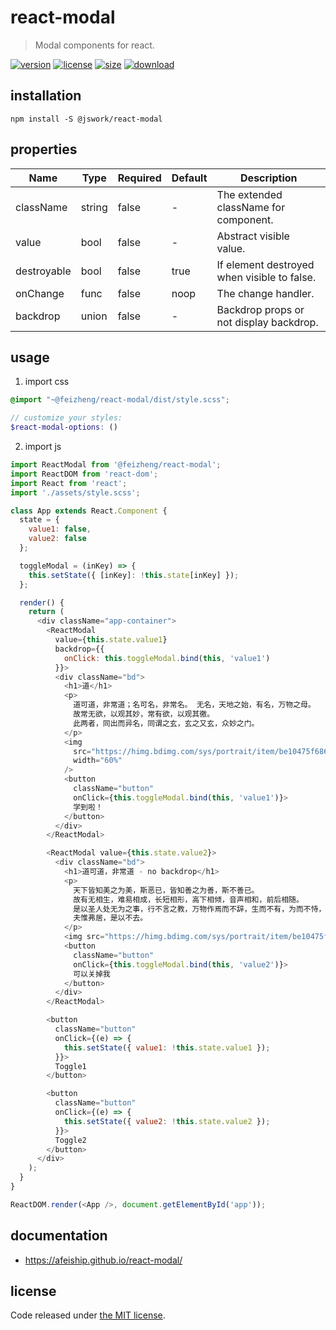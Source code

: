 # react-modal
> Modal components for react.

[![version][version-image]][version-url]
[![license][license-image]][license-url]
[![size][size-image]][size-url]
[![download][download-image]][download-url]

## installation
```shell
npm install -S @jswork/react-modal
```

## properties
| Name        | Type   | Required | Default | Description                                 |
| ----------- | ------ | -------- | ------- | ------------------------------------------- |
| className   | string | false    | -       | The extended className for component.       |
| value       | bool   | false    | -       | Abstract visible value.                     |
| destroyable | bool   | false    | true    | If element destroyed when visible to false. |
| onChange    | func   | false    | noop    | The change handler.                         |
| backdrop    | union  | false    | -       | Backdrop props or not display backdrop.     |


## usage
1. import css
  ```scss
  @import "~@feizheng/react-modal/dist/style.scss";

  // customize your styles:
  $react-modal-options: ()
  ```
2. import js
  ```js
  import ReactModal from '@feizheng/react-modal';
  import ReactDOM from 'react-dom';
  import React from 'react';
  import './assets/style.scss';

  class App extends React.Component {
    state = {
      value1: false,
      value2: false
    };

    toggleModal = (inKey) => {
      this.setState({ [inKey]: !this.state[inKey] });
    };

    render() {
      return (
        <div className="app-container">
          <ReactModal
            value={this.state.value1}
            backdrop={{
              onClick: this.toggleModal.bind(this, 'value1')
            }}>
            <div className="bd">
              <h1>道</h1>
              <p>
                道可道，非常道；名可名，非常名。 无名，天地之始，有名，万物之母。
                故常无欲，以观其妙，常有欲，以观其徼。
                此两者，同出而异名，同谓之玄，玄之又玄，众妙之门。
              </p>
              <img
                src="https://himg.bdimg.com/sys/portrait/item/be10475f686d6c73db00.jpg"
                width="60%"
              />
              <button
                className="button"
                onClick={this.toggleModal.bind(this, 'value1')}>
                学到啦！
              </button>
            </div>
          </ReactModal>

          <ReactModal value={this.state.value2}>
            <div className="bd">
              <h1>道可道，非常道 - no backdrop</h1>
              <p>
                天下皆知美之为美，斯恶已，皆知善之为善，斯不善已。
                故有无相生，难易相成，长短相形，高下相倾，音声相和，前后相随。
                是以圣人处无为之事，行不言之教，万物作焉而不辞，生而不有，为而不恃，功成而弗居。
                夫惟弗居，是以不去。
              </p>
              <img src="https://himg.bdimg.com/sys/portrait/item/be10475f686d6c73db00.jpg" />
              <button
                className="button"
                onClick={this.toggleModal.bind(this, 'value2')}>
                可以关掉我
              </button>
            </div>
          </ReactModal>

          <button
            className="button"
            onClick={(e) => {
              this.setState({ value1: !this.state.value1 });
            }}>
            Toggle1
          </button>

          <button
            className="button"
            onClick={(e) => {
              this.setState({ value2: !this.state.value2 });
            }}>
            Toggle2
          </button>
        </div>
      );
    }
  }

  ReactDOM.render(<App />, document.getElementById('app'));
  ```

## documentation
- https://afeiship.github.io/react-modal/


## license
Code released under [the MIT license](https://github.com/afeiship/react-modal/blob/master/LICENSE.txt).

[version-image]: https://img.shields.io/npm/v/@jswork/react-modal
[version-url]: https://npmjs.org/package/@jswork/react-modal

[license-image]: https://img.shields.io/npm/l/@jswork/react-modal
[license-url]: https://github.com/afeiship/react-modal/blob/master/LICENSE.txt

[size-image]: https://img.shields.io/bundlephobia/minzip/@jswork/react-modal
[size-url]: https://github.com/afeiship/react-modal/blob/master/dist/react-modal.min.js

[download-image]: https://img.shields.io/npm/dm/@jswork/react-modal
[download-url]: https://www.npmjs.com/package/@jswork/react-modal
